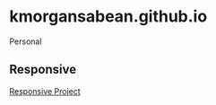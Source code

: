 # kmorgansabean.github.io
Personal

## Responsive

[Responsive Project](http://kmorgansabean.github.io/responsive/index.html)
